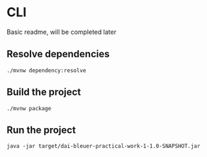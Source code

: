# CLI
Basic readme, will be completed later

## Resolve dependencies
``./mvnw dependency:resolve``

## Build the project
``./mvnw package``

## Run the project
``java -jar target/dai-bleuer-practical-work-1-1.0-SNAPSHOT.jar``